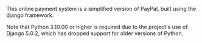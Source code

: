 This online payment system is a simplified version of PayPal, built using the django framework.

Note that Python 3.10.00 or higher is required due to the project's use of Django 5.0.2, which has dropped support for older versions of Python.
